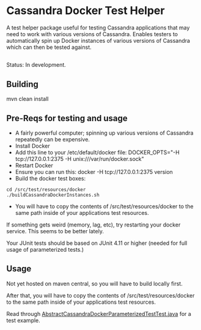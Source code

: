 # Cassandra Docker Test Helper
A test helper package useful for testing Cassandra applications that may need to work with various versions of Cassandra. Enables testers to automatically spin up Docker instances of various versions of Cassandra which can then be tested against.

##
Status: In development.

## Building
mvn clean install

## Pre-Reqs for testing and usage
* A fairly powerful computer; spinning up various versions of Cassandra repeatedly can be expensive.
* Install Docker
* Add this line to your /etc/default/docker file:
DOCKER_OPTS="-H tcp://127.0.0.1:2375 -H unix:///var/run/docker.sock"
* Restart Docker
* Ensure you can run this: docker -H tcp://127.0.0.1:2375 version
* Build the docker test boxes: 
```
cd /src/test/resources/docker
./buildCassandraDockerInstances.sh
```
* You will have to copy the contents of /src/test/resources/docker to the same path inside of your applications test resources.

If something gets weird (memory, lag, etc), try restarting your docker service. This seems to be better lately.

Your JUnit tests should be based on JUnit 4.11 or higher (needed for full usage of parameterized tests.)

## Usage
Not yet hosted on maven central, so you will have to build locally first.

After that, you will have to copy the contents of /src/test/resources/docker to the same path inside of your applications test resources.

Read through [AbstractCassandraDockerParameterizedTestTest.java](https://github.com/JeffreyDeYoung/CassandraDockerTestHelper/blob/master/src/test/java/com/github/cassandradockertesthelper/AbstractCassandraDockerParameterizedTestTest.java) for a test example.
